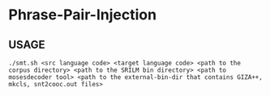 # Phrase-Pair-Injection  
## USAGE

```
./smt.sh <src language code> <target language code> <path to the corpus directory> <path to the SRILM bin directory> <path to mosesdecoder tool> <path to the external-bin-dir that contains GIZA++, mkcls, snt2cooc.out files>
```
